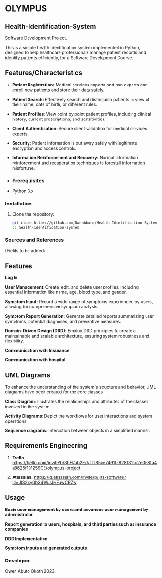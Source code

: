 # OLYMPUS
## Health-Identification-System
Software Development Project. 

This is a simple health identification system implemented in Python, designed to help healthcare professionals manage patient records and identify patients efficiently, for a Software Development Course.

## Features/Characteristics

- **Patient Registration:** Medical services experts and non experts can enroll new patients and store their data safely.

- **Patient Search:** Effectively search and distinguish patients in view of their name, date of birth, or different rules.

- **Patient Profiles:** View point by point patient profiles, including clinical history, current prescriptions, and sensitivities.

- **Client Authentication:** Secure client validation for medical services experts.

- **Security:** Patient information is put away safely with legitimate encryption and access controls.

- **Information Reinforcement and Recovery:** Normal information reinforcement and recuperation techniques to forestall information misfortune.

- ### Prerequisites

- Python 3.x


### Installation

1. Clone the repository:

   ```bash
   git clone https://github.com/OwenAbuto/Health-Identification-System.git
   cd health-identification-system


### Sources and References
(Fields to be added)

##  Features

**Log In**

**User Management**: Create, edit, and delete user profiles, including essential information like name, age, blood type, and gender.

**Symptom Input**: Record a wide range of symptoms experienced by users, allowing for comprehensive symptom analysis.

**Symptom Report Generation**: Generate detailed reports summarizing user symptoms, potential diagnoses, and preventive measures.

**Domain-Driven Design (DDD)**: Employ DDD principles to create a maintainable and scalable architecture, ensuring system robustness and flexibility.

**Communication with Insurance**

**Communication with hospital**

## UML Diagrams

To enhance the understanding of the system's structure and behavior, UML diagrams have been created for the core classes:

**Class Diagram**: Illustrates the relationships and attributes of the classes involved in the system.





**Activity Diagrams**: Depict the workflows for user interactions and system operations



**Sequence diagrams**: Interaction between objects in a simplified manner. 





## Requirements Engineering 

1. **Trello.**
   https://trello.com/invite/b/3hH7ab2E/ATTI85ce7491f5828f31ac2e068fa4a8625f191259CE/olympus-project

3. **Atlassian.**
   https://id.atlassian.com/invite/p/jira-software?id=JlS24y0bS4WjJJHFuwCRZw
   
## Usage

**Basic user management by users and advanced user management by administrator**

**Report generation to users, hospitals, and third parties such as insurance companies**

**DDD Implementation**

**Symptom inputs and generated outputs**

### Developer
Owen Abuto Okoth 
2023. 
